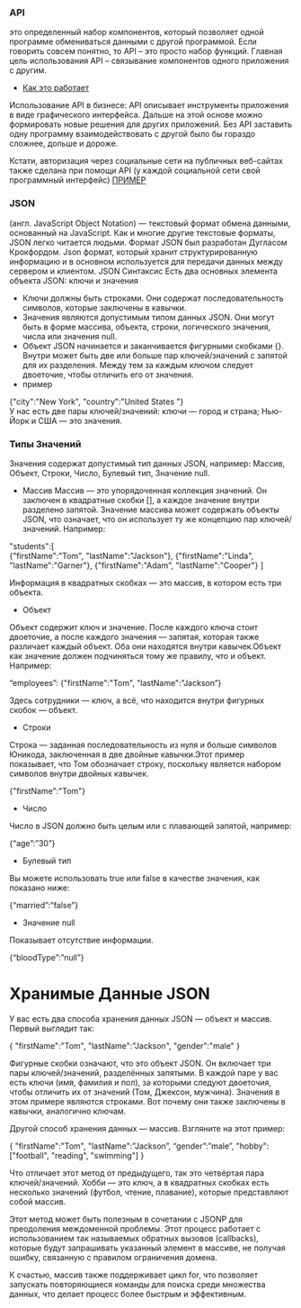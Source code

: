 ### API 
 это определенный набор компонентов, который позволяет одной программе обмениваться данными с другой программой. Если говорить совсем понятно, то API – это просто набор функций. Главная цель использования API – связывание компонентов одного приложения с другим.
- [Как это работает](https://texterra.ru/upload/medialibrary/fad/1y601q1z6j2buzkd9rssop60coqgxryh/1.webp)

Использование API в бизнесе: API описывает инструменты приложения в виде графического интерфейса. Дальше на этой основе можно формировать новые решения для других приложений. Без API заставить одну программу взаимодействовать с другой было бы гораздо сложнее, дольше и дороже.

Кстати, авторизация через социальные сети на публичных веб-сайтах также сделана при помощи API (у каждой социальной сети свой программный интерфейс) [ПРИМЕР](https://texterra.ru/upload/medialibrary/d80/s2icf53u0me86kcs0sz5hw8o6spj2wtr/7.webp)

### JSON
(англ. JavaScript Object Notation) — текстовый формат обмена данными, основанный на JavaScript. Как и многие другие текстовые форматы, JSON легко читается людьми. Формат JSON был разработан Дугласом Крокфордом. Json формат, который хранит структурированную информацию и в основном используется для передачи данных между сервером и клиентом.
JSON Синтаксис
Есть два основных элемента объекта JSON: ключи и значения
- Ключи должны быть строками. Они содержат последовательность символов, которые заключены в кавычки.
- Значения являются допустимым типом данных JSON. Они могут быть в форме массива, объекта, строки, логического значения, числа или значения null.
- Объект JSON начинается и заканчивается фигурными скобками {}. Внутри может быть две или больше пар ключей/значений с запятой для их разделения. Между тем за каждым ключом следует двоеточие, чтобы отличить его от значения. 
- пример

{"city":"New York", "country":"United States "}         
У нас есть две пары ключей/значений: ключи — город и страна; Нью-Йорк и США — это значения.

### Типы Значений
Значения содержат допустимый тип данных JSON, например: Массив, Объект, Строки, Число, Булевый тип, Значение null.

- Массив
Массив — это упорядоченная коллекция значений. Он заключен в квадратные скобки [], а каждое значение внутри разделено запятой.
Значение массива может содержать объекты JSON, что означает, что он использует ту же концепцию пар ключей/значений. Например:

"students":[      
{"firstName":"Tom", "lastName":"Jackson"},
{"firstName":"Linda", "lastName":"Garner"},
{"firstName":"Adam", "lastName":"Cooper"}
]

Информация в квадратных скобках — это массив, в котором есть три объекта.

- Объект

Объект содержит ключ и значение. После каждого ключа стоит двоеточие, а после каждого значения — запятая, которая также различает каждый объект. Оба они находятся внутри кавычек.Объект как значение должен подчиняться тому же правилу, что и объект. Например:

“employees”: {"firstName":"Tom", "lastName":"Jackson”}  

Здесь сотрудники — ключ, а всё, что находится внутри фигурных скобок — объект.

- Строки
 
Строка — заданная последовательность из нуля и больше символов Юникода, заключенная в две двойные кавычки.Этот пример показывает, что Том обозначает строку, поскольку является набором символов внутри двойных кавычек.

{"firstName":"Tom"}

- Число

Число в JSON должно быть целым или с плавающей запятой, например: 

{“age”:”30”}

- Булевый тип
 
Вы можете использовать true или false в качестве значения, как показано ниже:

{“married”:”false”}

- Значение null

Показывает отсутствие информации.

{“bloodType”:”null”}

# Хранимые Данные JSON

У вас есть два способа хранения данных JSON — объект и массив. Первый выглядит так:

{
"firstName":"Tom",
"lastName":"Jackson",
"gender":"male"
}

Фигурные скобки означают, что это объект JSON. Он включает три пары ключей/значений, разделённых запятыми.
В каждой паре у вас есть ключи (имя, фамилия и пол), за которыми следуют двоеточия, чтобы отличить их от значений (Том, Джексон, мужчина).
Значения в этом примере являются строками. Вот почему они также заключены в кавычки, аналогично ключам.

Другой способ хранения данных — массив. Взгляните на этот пример:

{
"firstName":"Tom",
"lastName":”Jackson”,
“gender”:”male”,
"hobby":["football", "reading", "swimming"]
}

Что отличает этот метод от предыдущего, так это четвёртая пара ключей/значений. Хобби — это ключ, а в квадратных скобках есть несколько значений (футбол, чтение, плавание), которые представляют собой массив.

Этот метод может быть полезным в сочетании с JSONP для преодоления междоменной проблемы. Этот процесс работает с использованием так называемых обратных вызовов (callbacks), которые будут запрашивать указанный элемент в массиве, не получая ошибку, связанную с правилом ограничения домена.

К счастью, массив также поддерживает цикл for, что позволяет запускать повторяющиеся команды для поиска среди множества данных, что делает процесс более быстрым и эффективным.



